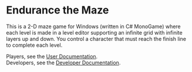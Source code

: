 # Endurance the Maze
This is a 2-D maze game for Windows (written in C# MonoGame) where each level is made in a level editor supporting an infinite grid with infinite layers up and down. You control a character that must reach the finish line to complete each level.

Players, see the [User Documentation](https://github.com/JoshuaLamusga/Endurance-The-Maze/wiki/User-Documentation).  
Developers, see the [Developer Documentation](https://github.com/JoshuaLamusga/Endurance-The-Maze/wiki/Developer-Documentation).
